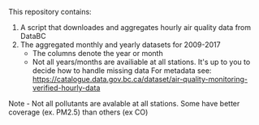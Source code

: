This repository contains:
1) A script that downloades and aggregates hourly air quality data from DataBC
2) The aggregated monthly and yearly datasets for 2009-2017
    - The columns denote the year or month
    - Not all years/months are availiable at all stations.  It's up to you to decide how to handle missing data
For metadata see: https://catalogue.data.gov.bc.ca/dataset/air-quality-monitoring-verified-hourly-data

Note - Not all pollutants are avalable at all stations.  Some have better coverage (ex. PM2.5) than others (ex CO)


